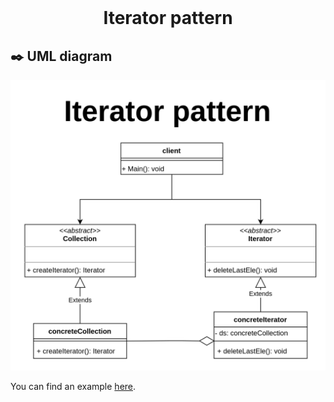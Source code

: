 <div align="center">
  <br>
  <h1>Iterator pattern</h1>
</div>




## :black_nib: UML diagram 

![](diagram.png)

You can find an example [here](example).

